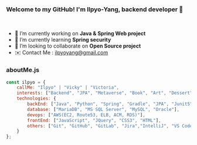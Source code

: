 ### Welcome to my GitHub! I'm Ilpyo-Yang, backend developer 🤗

<br>

- 🔭 I’m currently working on <b>Java & Spring Web project</b>
- 🌱 I’m currently learning <b>Spring security</b>
- 👯 I’m looking to collaborate on <b>Open Source project</b>
- ✉️ Contact Me : ilpyoyang@gmail.com

### aboutMe.js

```js
const ilpyo = {
    callMe: "Ilpyo" | "Vicky" | "Victoria",
    interests: ["Backend", "JPA", "Metaverse", "Book", "Art", "Dessert"],
    technologies: {
        backEnd: ["Java", "Python", "Spring", "Gradle", "JPA", "Junit5"],
        database: ["MariaDB", "MS SQL Server", "MySQL", "Oracle"],
        devops: ["AWS(EC2, Route53, ELB, ACM, RDS)"],
        frontEnd: ["JavaScript", "JQuery", "CSS3", "HTML"],
        others: ["Git", "GitHub", "GitLab", "Jira","IntelliJ", "VS Code", "Eclipse", "Linux", "Ubuntu"]
    }
};
```
